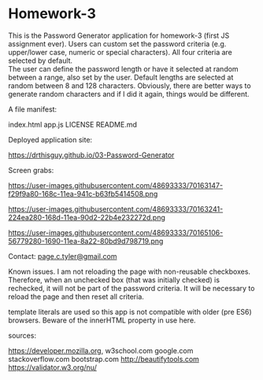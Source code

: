 # Homework-3

This is the Password Generator application for homework-3 (first JS assignment ever).
Users can custom set the password criteria (e.g. upper/lower case, numeric or special characters). All four criteria are selected by default.  
The user can define the password length or have it selected at random between a range, also set by the user.  Default lengths are selected at random between 8 and 128 characters.  Obviously, there are better ways to generate random characters and if I did it again, things would be different. 

A file manifest:

index.html app.js LICENSE README.md

Deployed application site:

https://drthisguy.github.io/03-Password-Generator

Screen grabs:

https://user-images.githubusercontent.com/48693333/70163147-f29f9a80-168c-11ea-941c-b63fb5414508.png

https://user-images.githubusercontent.com/48693333/70163241-224ea280-168d-11ea-90d2-22b4e232272d.png

https://user-images.githubusercontent.com/48693333/70165106-56779280-1690-11ea-8a22-80bd9d798719.png

Contact: page.c.tyler@gmail.com

Known issues.
I am not reloading the page with non-reusable checkboxes.  Therefore, when an unchecked box (that was initially checked) is rechecked, it will not be part of the password criteria.  It will be necessary to reload the page and then reset all criteria.

template literals are used so this app is not compatible with older (pre ES6) browsers.  Beware of the innerHTML property  in use here.  

sources:

https://developer.mozilla.org, 
w3school.com 
google.com 
stackoverflow.com
bootstrap.com
http://beautifytools.com
https://validator.w3.org/nu/
